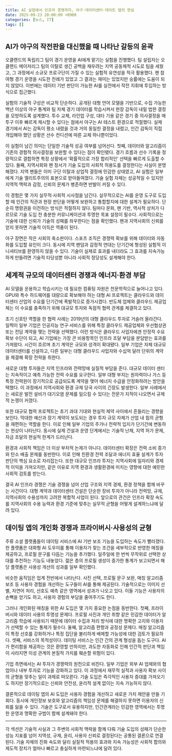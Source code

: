 ```yaml
---
title: AI 실험에서 인프라 경쟁까지, 야구·데이터센터·데이트 앱의 현실
date: 2025-09-23 20:00:09 +0900
categories: [뉴스, IT]
tags: []
---
```


## AI가 야구의 작전판을 대신했을 때 나타난 갈등의 윤곽
오클랜드의 독립리그 팀이 경기 운영을 AI에게 맡기는 실험을 진행했다. 팀 설립자는 오클랜드 메이저리그 팀의 이탈로 생긴 공백을 채우려는 지역 공동체적 시도로 팀을 세웠고, 그 과정에서 소규모 프로구단이 가질 수 있는 실험적 유연성을 적극 활용했다. 팬 참여형 경기 운영을 시도한 전례가 있었고 그 결과는 재미는 있었지만 승률에는 도움이 되지 않았다. 이번에는 데이터 기반 판단이 가능한 AI를 실전에서 작전 지휘에 투입하는 방식으로 접근했다.

실험의 기술적 구성은 비교적 단순하다. 공개된 대형 언어 모델을 기반으로, 수집 가능한 백년 이상의 야구 통계와 팀 자체 경기 데이터를 학습시켜서 현장 감독이 내릴 법한 결정을 모방하도록 설계했다. 투수 교체, 라인업 구성, 대타 기용 같은 경기 중 의사결정을 매 투구 이후 빠르게 제시할 수 있다는 점에서 야구는 AI 테스트 환경으로 적절했다. 실제 경기에서 AI는 감독이 평소 내렸을 것과 거의 동일한 결정을 내렸고, 인간 감독이 직접 개입해야 했던 상황은 선수 컨디션에 따른 교체 하나뿐이었다.

이 실험이 남긴 의미는 단일한 기술적 성공 여부를 넘어선다. 첫째, 데이터와 알고리즘이 기존의 경험적 의사결정을 보완할 수 있다는 점이 확인됐다. 경기 흐름과 선수 기록을 정량적으로 결합하면 특정 상황에서 ‘확률적으로 가장 합리적인’ 선택을 빠르게 도출할 수 있다. 둘째, 지역사회와 팬 정서가 기술 도입의 사회적 허용도를 결정한다는 사실이 분명해졌다. 지역 팬들은 이미 구단 이탈과 상업적 결정에 민감한 상태였고, AI 실험은 일부에게 기술 엘리트주의의 표본으로 받아들여졌다. 기술 실험 자체는 성공적일 수 있지만 지역적 맥락과 감정, 신뢰의 문제가 병존하면 반발이 커질 수 있다.

이 경험은 몇 가지 실무적·사회적 시사점을 남긴다. 실무적으로는 AI를 운영 도구로 도입할 때 인간의 직관과 현장 판단을 어떻게 보완하고 통합할지에 대한 설계가 필요하다. 단순히 명령권을 이전하는 방식은 적절하지 않다. 팀마다 문화, 팬 기반, 역사적 상처가 다르므로 기술 도입 전 충분한 커뮤니케이션과 투명한 목표 설정이 필수다. 사회적으로는 기술에 대한 신뢰가 기술의 성패를 좌우한다는 점을 확인했다. 팬과 지역사회의 신뢰를 얻지 못하면 기술적 이득은 역풍이 된다.

야구 장면은 작은 사회의 축소판이다. 스포츠 조직은 경쟁력 확보를 위해 데이터와 자동화를 도입할 유인이 크다. 동시에 지역 팬덤과 감정적 연대는 단기간에 형성된 실험적 이니셔티브를 환영하지 않을 수 있다. 기술이 실제로 효과를 내더라도 그 효과를 지속가능하게 만들려면 기술적 타당성뿐 아니라 사회적 정당성도 설계해야 한다.

## 세계적 규모의 데이터센터 경쟁과 에너지·환경 부담
AI 모델을 운용하고 학습시키는 데 필요한 컴퓨팅 자원은 천문학적으로 늘어나고 있다. GPU와 특수 하드웨어를 대량으로 확보해야 하는 대형 AI 프로젝트는 클라우드와 데이터센터 산업의 수요를 단기간에 폭발적으로 증가시켰다. 반도체 업체와 클라우드 제공업체는 이 수요를 충족하기 위해 대규모 투자와 독점적 협력 관계를 체결하고 있다.

초기 신호탄 역할을 한 협력 사례는 2019년의 대형 클라우드 투자로 거슬러 올라간다. 일찍이 일부 기업은 인공지능 연구·서비스를 위해 특정 클라우드 제공업체와 우선협상권 또는 전담 계약을 맺는 전략을 선택했다. 이런 방식은 클라우드 사업자에겐 안정적 수요 확보 수단이 되고, AI 기업에는 가장 큰 비용항목인 인프라 조달 부담을 분담받는 효과를 가져왔다. 시간이 흐르며 초기 계약은 규모와 성격이 확대됐다. 일부 기업은 자체 대규모 데이터센터를 신설하고, 다른 일부는 대형 클라우드 사업자와 수십억 달러 단위의 계약을 체결해 확장 전략을 취한다.

새로운 대형 투자들은 지역 인프라와 전력망에 실질적 부담을 준다. 대규모 데이터 센터는 지속적이고 예측 가능한 전력 수요를 요구한다. 일부 대형 부지는 원자력이나 가스 등 특정 전력원이 장기적으로 공급되도록 계약을 맺어 에너지 수급을 안정화하려는 방안을 택했다. 이 과정에서 지역사회와 환경 규제 당국 사이의 긴장도 발생한다. 일부 사례에서는 새로운 발전 설비가 대기오염 문제를 일으킬 수 있다는 전문가 지적이 나오면서 규제적 논쟁이 커졌다.

또한 대규모 협력 프로젝트는 초기 과대 기대와 현실적 제약 사이에서 흔들리는 경향을 보인다. 막대한 예산과 장기 계약이 보도되는 경우 투자 규모 자체가 산업 내 힘의 균형을 재편하는 역할을 한다. 이로 인해 일부 기업의 주가나 전략적 입지가 단기간에 변동하는 현상이 나타난다. 동시에 실제 건설과 운영 단계에서는 기술적 난제, 지역 허가 문제, 자금 조달의 현실적 한계가 드러난다.

환경과 사회적 책임은 더 이상 부차적 논제가 아니다. 데이터센터 확장은 전력 소비 증가와 탄소 배출 문제를 동반한다. 이로 인해 친환경 전력 조달과 에너지 효율 설계가 투자 판단의 핵심 요소로 자리잡는다. 또한 대규모 인프라 투자는 지역사회에 일자리와 경제적 이익을 가져오지만, 같은 이유로 지역 환경과 생활환경에 미치는 영향에 대한 예민한 사회적 검토를 받는다.

결국 AI 인프라 경쟁은 기술 경쟁을 넘어 산업 구조와 지역 경제, 환경 정책을 함께 바꾸는 사건이다. 대형 계약과 데이터센터 건설은 단순한 장비 투자가 아니라 전력망, 규제, 지역사회의 수용성까지 고려한 복합적 사업이 된다. 앞으로의 관건은 인프라 확장 속도를 지역사회의 수용 능력과 환경 기준에 맞추는 실무적 균형을 어떻게 설계하느냐에 달려 있다.

## 데이팅 앱의 개인화 경쟁과 프라이버시·사용성의 균형
주류 소셜 플랫폼들이 데이팅 서비스에 AI 기반 보조 기능을 도입하는 속도가 빨라졌다. 한 플랫폼은 대화형 AI 도우미를 통해 이용자가 찾는 조건을 세부적으로 반영한 매칭을 제공하고, 프로필 문구를 다듬는 기능을 추가했다. 일주일에 한 번씩 무작위로 선택한 상대를 추천하는 기능도 내놓았다. 젊은 층의 프로필 생성이 증가한 통계가 보고되면서 해당 플랫폼은 사용성 개선의 성과를 일부 확인했다.

비슷한 움직임은 업계 전반에서 나타난다. 사진 선택, 프로필 문구 보완, 매칭 알고리즘 보조 등 사용자 경험을 개선하는 도구들이 AI를 통해 제공된다. 기술적으로는 이미지 선별, 자연어 처리, 선호도 예측 같은 영역에서 성과가 나오고 있다. 이들 기능은 사용자의 손뼉을 얻기도 하고, 사용자 경험의 부담을 줄여주기도 한다.

그러나 개인화된 매칭을 위한 AI 도입은 몇 가지 중요한 논점을 동반한다. 첫째, 프라이버시와 데이터 사용의 투명성 문제다. 프로필 사진과 개인 취향 같은 민감한 데이터가 알고리즘 학습에 사용되기 때문에 데이터 수집과 처리 방식에 대한 명확한 고지와 이용자가 선택할 수 있는 통제가 필수다. 둘째, 알고리즘 편향과 공정성 문제다. 매칭 알고리즘이 특정 선호를 강화하거나 특정 집단을 불리하게 배제할 가능성에 대한 검토가 필요하다. 셋째, 서비스의 목적성이다. 데이팅 서비스는 인간 간의 관계 형성을 돕는 도구다. AI가 편리함을 제공하는 것은 환영할 만하지만, 과도한 자동화로 인해 인간적 판단과 책임이 사라지면 이성 관계의 본질적 가치를 훼손할 위험이 있다.

기업 측면에서는 AI 투자가 경쟁력의 원천으로 비친다. 일부 기업은 외부 AI 업체와의 협업이나 내부 투자로 기능을 강화하고 있다. 이 과정에서 재무적 실적과 사용자 확보 사이의 균형을 맞추는 일이 과제로 떠오른다. 기술 도입은 즉각적인 사용자 증대를 가져오기도 하지만 장기적으로는 신뢰와 안전성, 윤리적 설계 없이는 지속 가능하지 않다.

결론적으로 데이팅 앱의 AI 도입은 사용자 경험을 개선하고 새로운 가치 제안을 만들 기회다. 동시에 개인정보 보호와 알고리즘의 책임성 문제를 해결하지 못하면 이용자의 신뢰를 잃을 수 있다. 기술은 도구로서 유용하지만, 인간관계라는 민감한 영역에서는 투명한 운영과 명확한 규범이 함께 설계돼야 한다.

--- 

각 섹션은 기술적 사실과 그 주변의 사회적 맥락을 함께 다뤄 기술 도입의 성패가 단순한 성능 지표를 넘어 지역성, 규제, 윤리, 사용자 신뢰로 결정된다는 공통된 결론으로 연결된다. 기술 자체의 진화 속도와 달리 실질적 적용의 효과와 지속 가능성은 사회적 합의와 제도적 장치가 얼마나 빠르고 충실하게 마련되느냐에 달려 있다.